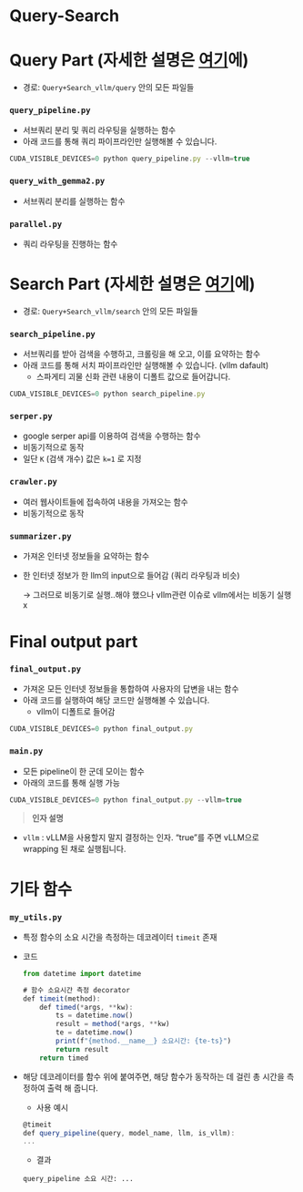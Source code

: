 # Query-Search

# Query Part (자세한 설명은 [여기](https://github.com/SNUIntern2025/Query-Search/tree/main/query)에)

- 경로: `Query+Search_vllm/query`  안의 모든 파일들

### `query_pipeline.py`

- 서브쿼리 분리 및 쿼리 라우팅을 실행하는 함수
- 아래 코드를 통해 쿼리 파이프라인만 실행해볼 수 있습니다.

```jsx
CUDA_VISIBLE_DEVICES=0 python query_pipeline.py --vllm=true
```

### `query_with_gemma2.py`

- 서브쿼리 분리를 실행하는 함수

### `parallel.py`

- 쿼리 라우팅을 진행하는 함수

# Search Part (자세한 설명은 [여기](https://github.com/SNUIntern2025/Query-Search/tree/main/search)에)

- 경로: `Query+Search_vllm/search`  안의 모든 파일들

### `search_pipeline.py`

- 서브쿼리를 받아 검색을 수행하고, 크롤링을 해 오고, 이를 요약하는 함수
- 아래 코드를 통해 서치 파이프라인만 실행해볼 수 있습니다. (vllm dafault)
    - 스파게티 괴물 신화 관련 내용이 디폴트 값으로 들어갑니다.

```jsx
CUDA_VISIBLE_DEVICES=0 python search_pipeline.py
```

### `serper.py`

- google serper api를 이용하여 검색을 수행하는 함수
- 비동기적으로 동작
- 일단 `K` (검색 개수) 값은 `k=1` 로 지정

### `crawler.py`

- 여러 웹사이트들에 접속하여 내용을 가져오는 함수
- 비동기적으로 동작

### `summarizer.py`

- 가져온 인터넷 정보들을 요약하는 함수
- 한 인터넷 정보가 한 llm의 input으로 들어감 (쿼리 라우팅과 비슷)
    
    → 그러므로 비동기로 실행..해야 했으나 vllm관련 이슈로 vllm에서는 비동기 실행 x
    

# Final output part

### `final_output.py`

- 가져온 모든 인터넷 정보들을 통합하여 사용자의 답변을 내는 함수
- 아래 코드를 실행하여 해당 코드만 실행해볼 수 있습니다.
    - vllm이 디폴트로 들어감

```jsx
CUDA_VISIBLE_DEVICES=0 python final_output.py
```

### `main.py`

- 모든 pipeline이 한 군데 모이는 함수
- 아래의 코드를 통해 실행 가능

```jsx
CUDA_VISIBLE_DEVICES=0 python final_output.py --vllm=true
```

> **인자 설명**
- `vllm` : vLLM을 사용할지 말지 결정하는 인자. “true”를 주면 vLLM으로 wrapping 된 채로 실행됩니다.
> 

# 기타 함수

### `my_utils.py`

- 특정 함수의 소요 시간을 측정하는 데코레이터 `timeit` 존재
- 코드
    
    ```jsx
    from datetime import datetime
    
    # 함수 소요시간 측정 decorator
    def timeit(method):
        def timed(*args, **kw):
            ts = datetime.now()
            result = method(*args, **kw)
            te = datetime.now()
            print(f"{method.__name__} 소요시간: {te-ts}")
            return result
        return timed
    ```
    
- 해당 데코레이터를 함수 위에 붙여주면, 해당 함수가 동작하는 데 걸린 총 시간을 측정하여 출력 해 줍니다.
    - 사용 예시
    
    ```jsx
    @timeit
    def query_pipeline(query, model_name, llm, is_vllm):
    ...
    ```
    
    - 결과
  ```
  query_pipeline 소요 시간: ...
